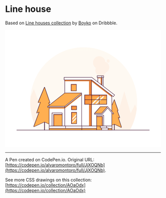 # Line house

Based on [Line houses collection](https://dribbble.com/shots/14022677-Line-houses-collection) by [Boyko](https://dribbble.com/boykopictures) on Dribbble.

![Minimalist illustration of a house done with lines and shadows](https://github.com/alvaromontoro/CSS-Illustrations/blob/master/illustrations/architecture/line-house/line-house.png?raw=true)

---

A Pen created on CodePen.io. Original URL: [https://codepen.io/alvaromontoro/full/JjXOQNb](https://codepen.io/alvaromontoro/full/JjXOQNb).

See more CSS drawings on this collection: [https://codepen.io/collection/AOaOdx](https://codepen.io/collection/AOaOdx)
